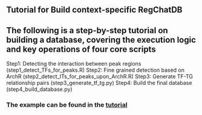 ## Tutorial for Build context-specific RegChatDB

## The following is a step-by-step tutorial on building a database, covering the execution logic and key operations of four core scripts

Step1: Detecting the interaction between peak regions (step1_detect_TFs_for_peaks.R)
Step2: Fine grained detection based on ArchR (step2_detect_ITs_for_peaks_upon_ArchR.R)
Step3: Generate TF-TG relationship pairs (step3_generate_tf_tg.py)
Step4: Build the final database (step4_build_database.py)

### The example can be found in the [tutorial](https://github.com/lhzhanglabtools/RegChat/blob/main/tutorials/run_RegChat_on_simulation_data.ipynb)

